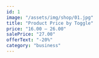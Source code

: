 ```yaml
---
id: 1
image: "/assets/img/shop/01.jpg"
title: "Product Price by Toggle"
price: "16.00 – 26.00"
salePrice: "27.00"
offerText: "-20%"
category: "business"
---
```


